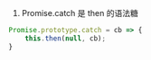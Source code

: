 1. Promise.catch 是 then 的语法糖



```js
Promise.prototype.catch = cb => {
    this.then(null, cb);
}
```

